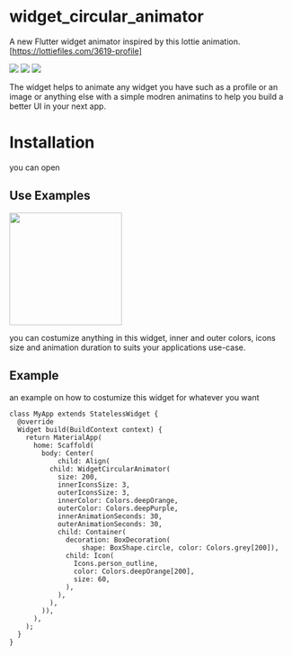 # widget_circular_animator

A new Flutter widget animator inspired by this lottie animation. [https://lottiefiles.com/3619-profile]




<img src="https://github.com/Ezaldeen99/widget_circular_animator/blob/master/screenshots/example1.gif" >
<img src="https://github.com/Ezaldeen99/widget_circular_animator/blob/master/screenshots/example2.gif" >
<img src="https://github.com/Ezaldeen99/widget_circular_animator/blob/master/screenshots/example3.gif" >





The widget helps to animate any widget you have such as a profile or an image or anything else with a simple modren animatins to help you build a better UI in your next app.

# Installation 

you can open 

## Use Examples 


<img src="https://github.com/Ezaldeen99/widget_circular_animator/blob/master/screenshots/Screenshot_20201116-162822_Gallery.jpg" width="200" height="200">


you can costumize anything in this widget, inner and outer colors, icons size and animation duration to suits your applications use-case.


## Example

an example on how to costumize this widget for whatever you want

```
class MyApp extends StatelessWidget {
  @override
  Widget build(BuildContext context) {
    return MaterialApp(
      home: Scaffold(
        body: Center(
            child: Align(
          child: WidgetCircularAnimator(
            size: 200,
            innerIconsSize: 3,
            outerIconsSize: 3,
            innerColor: Colors.deepOrange,
            outerColor: Colors.deepPurple,
            innerAnimationSeconds: 30,
            outerAnimationSeconds: 30,
            child: Container(
              decoration: BoxDecoration(
                  shape: BoxShape.circle, color: Colors.grey[200]),
              child: Icon(
                Icons.person_outline,
                color: Colors.deepOrange[200],
                size: 60,
              ),
            ),
          ),
        )),
      ),
    );
  }
}
```
